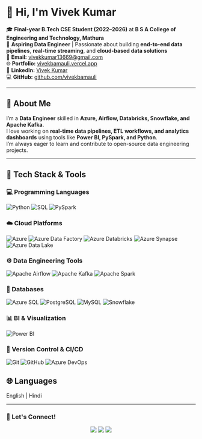 # 👋 Hi, I'm Vivek Kumar

🎓 **Final-year B.Tech CSE Student (2022–2026)** at **B S A College of Engineering and Technology, Mathura**  
💼 **Aspiring Data Engineer** | Passionate about building **end-to-end data pipelines**, **real-time streaming**, and **cloud-based data solutions**  
📧 **Email:** vivekkumar13669@gmail.com  
🌐 **Portfolio:** [vivekbamauli.vercel.app](https://vivekbamauli.vercel.app)  
🔗 **LinkedIn:** [Vivek Kumar](https://www.linkedin.com/in/vivek-kumar-5494892ab)  
💻 **GitHub:** [github.com/vivekbamauli](https://github.com/vivekbamauli)

---

## 🚀 About Me
I’m a **Data Engineer** skilled in **Azure, Airflow, Databricks, Snowflake, and Apache Kafka**.  
I love working on **real-time data pipelines, ETL workflows, and analytics dashboards** using tools like **Power BI, PySpark, and Python**.  
I’m always eager to learn and contribute to open-source data engineering projects.

---

## 🧰 Tech Stack & Tools

### 💻 Programming Languages
![Python](https://img.shields.io/badge/Python-3776AB?style=for-the-badge&logo=python&logoColor=white)
![SQL](https://img.shields.io/badge/SQL-336791?style=for-the-badge&logo=postgresql&logoColor=white)
![PySpark](https://img.shields.io/badge/PySpark-E25A1C?style=for-the-badge&logo=apachespark&logoColor=white)

### ☁️ Cloud Platforms
![Azure](https://img.shields.io/badge/Microsoft%20Azure-0089D6?style=for-the-badge&logo=microsoftazure&logoColor=white)
![Azure Data Factory](https://img.shields.io/badge/Azure%20Data%20Factory-0078D7?style=for-the-badge&logo=microsoftazure&logoColor=white)
![Azure Databricks](https://img.shields.io/badge/Databricks-FC6D26?style=for-the-badge&logo=databricks&logoColor=white)
![Azure Synapse](https://img.shields.io/badge/Azure%20Synapse-0078D4?style=for-the-badge&logo=microsoftazure&logoColor=white)
![Azure Data Lake](https://img.shields.io/badge/Azure%20Data%20Lake-0078D4?style=for-the-badge&logo=microsoftazure&logoColor=white)

### ⚙️ Data Engineering Tools
![Apache Airflow](https://img.shields.io/badge/Airflow-017CEE?style=for-the-badge&logo=apache-airflow&logoColor=white)
![Apache Kafka](https://img.shields.io/badge/Kafka-231F20?style=for-the-badge&logo=apache-kafka&logoColor=white)
![Apache Spark](https://img.shields.io/badge/Spark-E25A1C?style=for-the-badge&logo=apachespark&logoColor=white)

### 🧠 Databases
![Azure SQL](https://img.shields.io/badge/Azure%20SQL-0078D4?style=for-the-badge&logo=microsoftsqlserver&logoColor=white)
![PostgreSQL](https://img.shields.io/badge/PostgreSQL-4169E1?style=for-the-badge&logo=postgresql&logoColor=white)
![MySQL](https://img.shields.io/badge/MySQL-4479A1?style=for-the-badge&logo=mysql&logoColor=white)
![Snowflake](https://img.shields.io/badge/Snowflake-29B5E8?style=for-the-badge&logo=snowflake&logoColor=white)

### 📊 BI & Visualization
![Power BI](https://img.shields.io/badge/Power%20BI-F2C811?style=for-the-badge&logo=powerbi&logoColor=black)

### 🧩 Version Control & CI/CD
![Git](https://img.shields.io/badge/Git-F05032?style=for-the-badge&logo=git&logoColor=white)
![GitHub](https://img.shields.io/badge/GitHub-181717?style=for-the-badge&logo=github&logoColor=white)
![Azure DevOps](https://img.shields.io/badge/Azure%20DevOps-0078D7?style=for-the-badge&logo=azuredevops&logoColor=white)

## 🌐 Languages
English | Hindi

---

### 💬 Let's Connect!
<p align="center">
  <a href="https://www.linkedin.com/in/vivek-kumar-5494892ab"><img src="https://img.shields.io/badge/LinkedIn-Vivek%20Kumar-blue?style=for-the-badge&logo=linkedin"></a>
  <a href="https://github.com/vivekbamauli"><img src="https://img.shields.io/badge/GitHub-vivekbamauli-black?style=for-the-badge&logo=github"></a>
  <a href="mailto:vivekkumar13669@gmail.com"><img src="https://img.shields.io/badge/Email-vivekkumar13669%40gmail.com-red?style=for-the-badge&logo=gmail&logoColor=white"></a>
</p>
